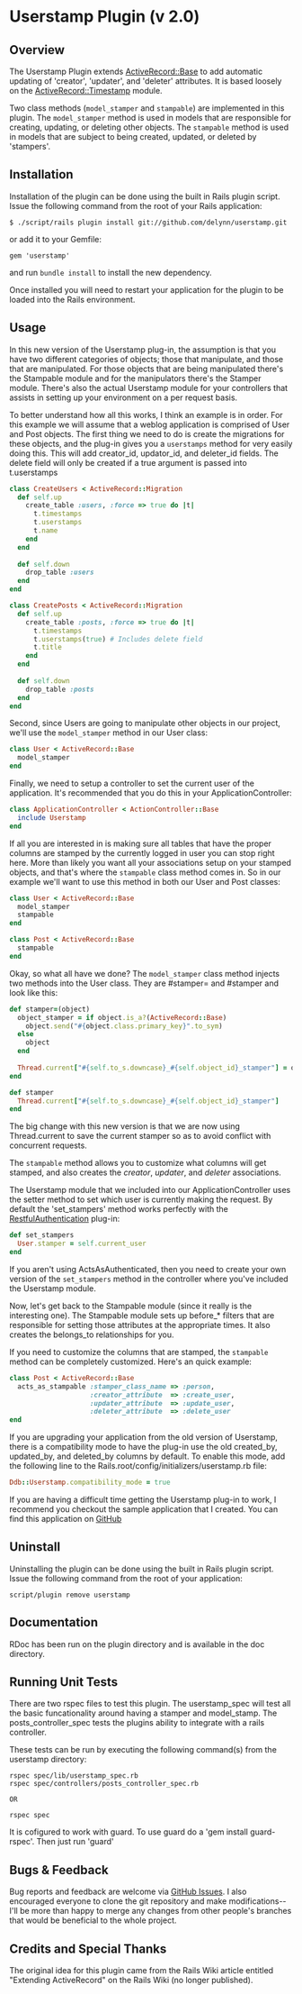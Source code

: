 Userstamp Plugin (v 2.0)
========================

Overview
--------

The Userstamp Plugin extends [ActiveRecord::Base](http://api.rubyonrails.org/classes/ActiveRecord/Base.html) to add automatic updating of 'creator',
'updater', and 'deleter' attributes. It is based loosely on the [ActiveRecord::Timestamp](http://api.rubyonrails.org/classes/ActiveRecord/Timestamp.html) module.

Two class methods (`model_stamper` and `stampable`) are implemented in this plugin.
The `model_stamper` method is used in models that are responsible for creating, updating, or
deleting other objects. The `stampable` method is used in models that are subject to being
created, updated, or deleted by 'stampers'.


Installation
------------

Installation of the plugin can be done using the built in Rails plugin script. Issue the following
command from the root of your Rails application:

    $ ./script/rails plugin install git://github.com/delynn/userstamp.git

or add it to your Gemfile:

    gem 'userstamp'

and run `bundle install` to install the new dependency.

Once installed you will need to restart your application for the plugin to be loaded into the Rails
environment.

Usage
-----

In this new version of the Userstamp plug-in, the assumption is that you have two different
categories of objects; those that manipulate, and those that are manipulated. For those objects
that are being manipulated there's the Stampable module and for the manipulators there's the
Stamper module. There's also the actual Userstamp module for your controllers that assists in
setting up your environment on a per request basis.

To better understand how all this works, I think an example is in order. For this example we will
assume that a weblog application is comprised of User and Post objects. The first thing we need to
do is create the migrations for these objects, and the plug-in gives you a `userstamps`
method for very easily doing this. This will add creator_id, updator_id, and deleter_id fields. 
The delete field will only be created if a true argument is passed into t.userstamps

```ruby
class CreateUsers < ActiveRecord::Migration
  def self.up
    create_table :users, :force => true do |t|
      t.timestamps
      t.userstamps
      t.name
    end
  end
  
  def self.down
    drop_table :users
  end
end

class CreatePosts < ActiveRecord::Migration
  def self.up
    create_table :posts, :force => true do |t|
      t.timestamps
      t.userstamps(true) # Includes delete field
      t.title
    end
  end
  
  def self.down
    drop_table :posts
  end
end
```

Second, since Users are going to manipulate other objects in our project, we'll use the
`model_stamper` method in our User class:

```ruby
class User < ActiveRecord::Base
  model_stamper
end
```

Finally, we need to setup a controller to set the current user of the application. It's
recommended that you do this in your ApplicationController:

```ruby
class ApplicationController < ActionController::Base
  include Userstamp
end
```

If all you are interested in is making sure all tables that have the proper columns are stamped
by the currently logged in user you can stop right here. More than likely you want all your
associations setup on your stamped objects, and that's where the `stampable` class method
comes in. So in our example we'll want to use this method in both our User and Post classes:

```ruby
class User < ActiveRecord::Base
  model_stamper
  stampable
end

class Post < ActiveRecord::Base
  stampable
end
```

Okay, so what all have we done? The `model_stamper` class method injects two methods into the
User class. They are #stamper= and #stamper and look like this:

```ruby
def stamper=(object)
  object_stamper = if object.is_a?(ActiveRecord::Base)
    object.send("#{object.class.primary_key}".to_sym)
  else
    object
  end
  
  Thread.current["#{self.to_s.downcase}_#{self.object_id}_stamper"] = object_stamper
end

def stamper
  Thread.current["#{self.to_s.downcase}_#{self.object_id}_stamper"]
end
```

The big change with this new version is that we are now using Thread.current to save the current
stamper so as to avoid conflict with concurrent requests.

The `stampable` method allows you to customize what columns will get stamped, and also
creates the _creator_, _updater_, and _deleter_ associations.

The Userstamp module that we included into our ApplicationController uses the setter method to
set which user is currently making the request. By default the 'set_stampers' method works perfectly
with the [RestfulAuthentication](http://svn.techno-weenie.net/projects/plugins/restful_authentication) plug-in:

```ruby
def set_stampers
  User.stamper = self.current_user
end
```

If you aren't using ActsAsAuthenticated, then you need to create your own version of the
`set_stampers` method in the controller where you've included the Userstamp module.

Now, let's get back to the Stampable module (since it really is the interesting one). The Stampable
module sets up before_* filters that are responsible for setting those attributes at the appropriate
times. It also creates the belongs_to relationships for you.

If you need to customize the columns that are stamped, the `stampable` method can be
completely customized. Here's an quick example:

```ruby
class Post < ActiveRecord::Base
  acts_as_stampable :stamper_class_name => :person,
                    :creator_attribute  => :create_user,
                    :updater_attribute  => :update_user,
                    :deleter_attribute  => :delete_user
end
```

If you are upgrading your application from the old version of Userstamp, there is a compatibility
mode to have the plug-in use the old created_by, updated_by, and deleted_by columns by default. To enable this mode, add the
following line to the Rails.root/config/initializers/userstamp.rb file:

```ruby
Ddb::Userstamp.compatibility_mode = true
```

If you are having a difficult time getting the Userstamp plug-in to work, I recommend you checkout
the sample application that I created. You can find this application on [GitHub](http://github.com/delynn/userstamp_sample)

Uninstall
---------

Uninstalling the plugin can be done using the built in Rails plugin script. Issue the following
command from the root of your application:

    script/plugin remove userstamp


Documentation
-------------

RDoc has been run on the plugin directory and is available in the doc directory.


Running Unit Tests
------------------

There are two rspec files to test this plugin. The userstamp_spec will test all the basic funcationality around having a stamper and model_stamp.
The posts_controller_spec tests the plugins ability to integrate with a rails controller. 

These tests can be run by executing the following command(s) from the userstamp directory:

    rspec spec/lib/userstamp_spec.rb
    rspec spec/controllers/posts_controller_spec.rb
    
    OR 
    
    rspec spec
    

It is cofigured to work with guard. To use guard do a 'gem install guard-rspec'. Then just run 'guard'

Bugs & Feedback
---------------

Bug reports and feedback are welcome via [GitHub Issues](https://github.com/delynn/userstamp/issues). I also encouraged everyone to clone the git repository and make modifications--I'll be more than happy to merge any changes from other people's branches that would be beneficial to the whole project.


Credits and Special Thanks
--------------------------

The original idea for this plugin came from the Rails Wiki article entitled
"Extending ActiveRecord" on the Rails Wiki (no longer published).

